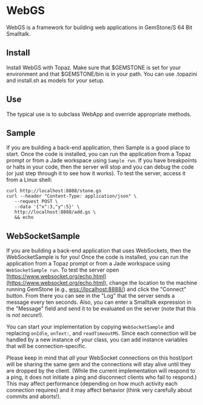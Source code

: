 # WebGS
WebGS is a framework for building web applications in GemStone/S 64 Bit Smalltalk.

## Install
Install WebGS with Topaz. Make sure that $GEMSTONE is set for your environment and that $GEMSTONE/bin is in your path. You can use .topazini and install.sh as models for your setup.

## Use
The typical use is to subclass WebApp and override appropriate methods.

## Sample
If you are building a back-end application, then Sample is a good place to start. Once the code is installed, you can run the application from a Topaz prompt or from a Jade workspace using `Sample run`. If you have breakpoints or halts in your code, then the server will stop and you can debug the code (or just step through it to see how it works). To test the server, access it from a Linux shell:

```
curl http://localhost:8888/stone.gs
curl --header "Content-Type: application/json" \
   --request POST \
   --data '{"x":3,"y":5}' \
   http://localhost:8888/add.gs \
   && echo
```

## WebSocketSample
If you are building a back-end application that uses WebSockets, then the WebSocketSample is for you! Once the code is installed, you can run the application from a Topaz prompt or from a Jade workspace using `WebSocketSample run`. To test the server open [https://www.websocket.org/echo.html](https://www.websocket.org/echo.html), change the location to the machine running GemStone (e.g., [wss://localhost:8888/](wss://localhost:8888/)) and click the "Connect" button. From there you can see in the "Log" that the server sends a message every ten seconds. Also, you can enter a Smalltalk expression in the "Message" field and send it to be evaluated on the server (note that this is *not secure*!).

You can start your implementation by copying `WebSocketSample` and replacing `onIdle`, `onText:`, and `readTimeoutMS`. Since each connection will be handled by a new instance of your class, you can add instance variables that will be connection-specific.

Please keep in mind that *all* your WebSocket connections on this host/port will be sharing the same gem and the connections will stay alive until they are dropped by the client. (While the current implementation will respond to a ping, it does not initiate a ping and disconnect clients who fail to respond.) This may affect performance (depending on how much activity each connection requires) and it may affect behavior (think very carefully about commits and aborts!).

